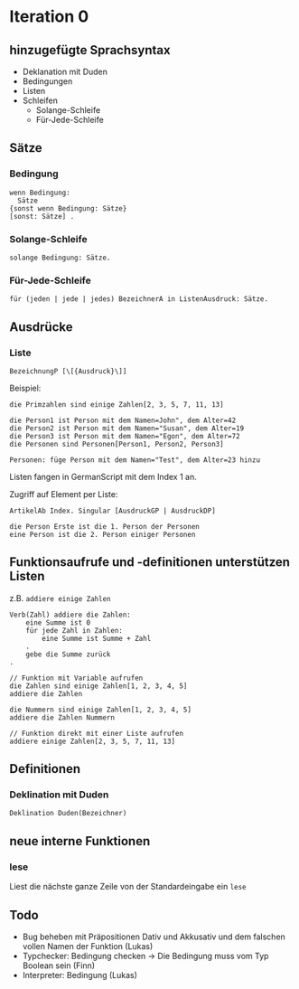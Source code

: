 # Iteration 0

## hinzugefügte Sprachsyntax
- Deklanation mit Duden
- Bedingungen
- Listen
- Schleifen
    - Solange-Schleife
    - Für-Jede-Schleife

## Sätze

### Bedingung
```
wenn Bedingung:
  Sätze
{sonst wenn Bedingung: Sätze}
[sonst: Sätze] .
```

### Solange-Schleife
`solange Bedingung: Sätze.`

### Für-Jede-Schleife
`für (jeden | jede | jedes) BezeichnerA in ListenAusdruck: Sätze.`

## Ausdrücke
### Liste
```BezeichnungP [\[{Ausdruck}\]]```

Beispiel:

`die Primzahlen sind einige Zahlen[2, 3, 5, 7, 11, 13]`

```
die Person1 ist Person mit dem Namen=John", dem Alter=42
die Person2 ist Person mit dem Namen="Susan", dem Alter=19
die Person3 ist Person mit dem Namen="Egon", dem Alter=72
die Personen sind Personen[Person1, Person2, Person3]

Personen: füge Person mit dem Namen="Test", dem Alter=23 hinzu
```


Listen fangen in GermanScript mit dem Index 1 an.

Zugriff auf Element per Liste:

`ArtikelAb Index. Singular [AusdruckGP | AusdruckDP]`

```
die Person Erste ist die 1. Person der Personen
eine Person ist die 2. Person einiger Personen
```

## Funktionsaufrufe und -definitionen unterstützen Listen
z.B. `addiere einige Zahlen`
```
Verb(Zahl) addiere die Zahlen:
    eine Summe ist 0
    für jede Zahl in Zahlen:
        eine Summe ist Summe + Zahl
    .
    gebe die Summe zurück
.

// Funktion mit Variable aufrufen
die Zahlen sind einige Zahlen[1, 2, 3, 4, 5]
addiere die Zahlen

die Nummern sind einige Zahlen[1, 2, 3, 4, 5]
addiere die Zahlen Nummern

// Funktion direkt mit einer Liste aufrufen
addiere einige Zahlen[2, 3, 5, 7, 11, 13]
```

## Definitionen

### Deklination mit Duden
`Deklination Duden(Bezeichner)`

## neue interne Funktionen

### lese
Liest die nächste ganze Zeile von der Standardeingabe ein
`lese`

## Todo
- Bug beheben mit Präpositionen Dativ und Akkusativ und dem falschen vollen Namen der Funktion (Lukas)
- Typchecker: Bedingung checken -> Die Bedingung muss vom Typ Boolean sein (Finn)
- Interpreter: Bedingung (Lukas)


